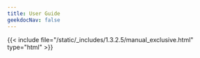 ```yaml
---
title: User Guide
geekdocNav: false
---
```

{{< include file="/static/_includes/1.3.2.5/manual_exclusive.html" type="html" >}}